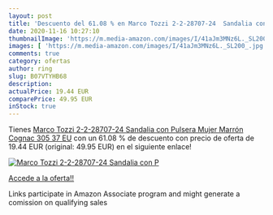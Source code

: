 ```yaml
---
layout: post
title: 'Descuento del 61.08 % en Marco Tozzi 2-2-28707-24  Sandalia con P'
date: 2020-11-16 10:27:10
thumbnailImage: 'https://m.media-amazon.com/images/I/41aJm3MNz6L._SL200_.jpg'
images: [ 'https://m.media-amazon.com/images/I/41aJm3MNz6L._SL200_.jpg' ]
comments: true
category: ofertas
author: ring
slug: B07VTYHB68
description:
actualPrice: 19.44 EUR
comparePrice: 49.95 EUR
inStock: true
---
```


Tienes [Marco Tozzi 2-2-28707-24  Sandalia con Pulsera Mujer  Marrón  Cognac 305   37 EU](https://www.amazon.es/dp/B07VTYHB68/?tag=tolees-21) con un 61.08 % de descuento con precio de oferta de 19.44 EUR (original: 49.95 EUR) en el siguiente enlace!

[![Marco Tozzi 2-2-28707-24  Sandalia con P](https://m.media-amazon.com/images/I/41aJm3MNz6L._SL200_.jpg)](https://www.amazon.es/dp/B07VTYHB68/?tag=tolees-21)

[Accede a la oferta!!](https://www.amazon.es/dp/B07VTYHB68/?tag=tolees-21)

Links participate in Amazon Associate program and might generate a comission on qualifying sales


